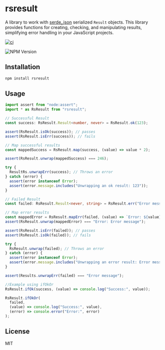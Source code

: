 # rsresult

A library to work with [serde_json](https://github.com/serde-rs/json) serialized `Result` objects. This library provides functions for creating, checking, and manipulating results, simplifying error handling in your JavaScript projects.

[![ci](https://github.com/kyleect/rsresult/actions/workflows/ci.yml/badge.svg)](https://github.com/kyleect/rsresult/actions/workflows/ci.yml)

![NPM Version](https://img.shields.io/npm/v/rsresult)

## Installation

```bash
npm install rsresult
```

## Usage

```typescript
import assert from "node:assert";
import * as RsResult from "rsresult";

// Successful Result
const success: RsResult.Result<number, never> = RsResult.ok(123);

assert(RsResult.isOk(success)); // passes
assert(RsResult.isErr(success)); // fails

// Map successful results
const mappedSuccess = RsResult.map(success, (value) => value * 2);

assert(RsResult.unwrap(mappedSuccess) === 246);

try {
  ResultRs.unwrapErr(success); // Throws an error
} catch (error) {
  assert(error instanceof Error);
  assert(error.message.includes("Unwrapping an ok result: 123"));
}

// Failed Result
const failed: RsResult.Result<never, string> = RsResult.err("Error message");

// Map error results
const mappedError = RsResult.mapErr(failed, (value) => `Error: ${value}`);
assert(RsResult.unwrap(mappedError) === "Error: Error message");

assert(RsResult.isErr(failed)); // passes
assert(RsResult.isOk(failed)); // fails

try {
  RsResult.unwrap(failed); // Throws an error
} catch (error) {
  assert(error instanceof Error);
  assert(error.message.includes("Unwrapping an error result: Error message"));
}

assert(Results.unwrapErr(failed) === "Error message");

//Example using ifOkOr
RsResult.ifOk(success, (value) => console.log("Success:", value));

RsResult.ifOkOr(
  failed,
  (value) => console.log("Success:", value),
  (error) => console.error("Error:", error)
);
```

## License

MIT
